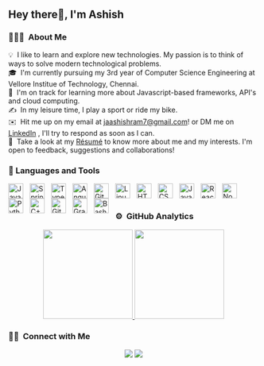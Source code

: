 ## Hey there👋, I'm Ashish

### 👨🏻‍💻 &nbsp;About Me

💡 &nbsp;I like to learn and explore new technologies. My passion is to think of ways to solve modern technological problems.\
🎓 &nbsp;I'm currently pursuing my 3rd year of Computer Science Engineering at Vellore Institue of Technology, Chennai.\
🌱 &nbsp;I'm on track for learning more about Javascript-based frameworks, API's and cloud computing.\
✍️ &nbsp;In my leisure time, I play a sport or ride my bike.\
✉️ &nbsp;Hit me up on my email at jaashishram7@gmail.com! or DM me on <a href="https://www.linkedin.com/in/ashish-ram-j-a-/">LinkedIn</a> , I'll try to respond as soon as I can.\
📄 &nbsp;Take a look at my [Résumé](https://drive.google.com/file/d/1Ry9EpK3LtmPW7ikOgVRv9APYoyTvCsQ4/view) to know more about me and my interests. I'm open to feedback, suggestions and collaborations!

### 🧰 Languages and Tools

<img align="left" alt="Java" width="30px" style="padding-right:10px;" src="https://cdn.jsdelivr.net/gh/devicons/devicon/icons/java/java-original.svg"/>
<img align="left" alt="Spring" width="30px" style="padding-right:10px;" src="https://cdn.jsdelivr.net/gh/devicons/devicon/icons/spring/spring-original.svg" />
<img align="left" alt="TypeScript" width="30px" style="padding-right:10px;" src="https://cdn.jsdelivr.net/gh/devicons/devicon/icons/typescript/typescript-plain.svg" />
<img align="left" alt="Angular" width="30px" style="padding-right:10px;" src="https://cdn.jsdelivr.net/gh/devicons/devicon/icons/angularjs/angularjs-plain.svg" />
<img align="left" alt="Git" width="30px" style="padding-right:10px;" src="https://cdn.jsdelivr.net/gh/devicons/devicon/icons/git/git-original.svg" />
<img align="left" alt="Linux" width="30px" style="padding-right:10px;" src="https://cdn.jsdelivr.net/gh/devicons/devicon/icons/linux/linux-original.svg" />
<img align="left" alt="HTML" width="30px" style="padding-right:10px;" src="https://cdn.jsdelivr.net/gh/devicons/devicon/icons/html5/html5-plain.svg" />
<img align="left" alt="CSS" width="30px" style="padding-right:10px;" src="https://cdn.jsdelivr.net/gh/devicons/devicon/icons/css3/css3-plain.svg" />
<img align="left" alt="JavaScript" width="30px" style="padding-right:10px;" src="https://cdn.jsdelivr.net/gh/devicons/devicon/icons/javascript/javascript-plain.svg" />
<img align="left" alt="React" width="30px" style="padding-right:10px;" src="https://cdn.jsdelivr.net/gh/devicons/devicon/icons/react/react-original.svg" />
<img align="left" alt="NodeJS" width="30px" style="padding-right:10px;" src="https://cdn.jsdelivr.net/gh/devicons/devicon/icons/nodejs/nodejs-original.svg" />
<img align="left" alt="Python" width="30px" style="padding-right:10px;" src="https://cdn.jsdelivr.net/gh/devicons/devicon/icons/python/python-plain.svg" />
<img align="left" alt="C++" width="30px" style="padding-right:10px;" src="https://cdn.jsdelivr.net/gh/devicons/devicon/icons/cplusplus/cplusplus-line.svg" />
<img align="left" alt="GitHub" width="30px" style="padding-right:10px;" src="https://cdn.jsdelivr.net/gh/devicons/devicon/icons/github/github-original.svg" />
<img align="left" alt="Gradle" width="30px" style="padding-right:10px;" src="https://cdn.jsdelivr.net/gh/devicons/devicon/icons/gradle/gradle-plain.svg" />
<img align="left" alt="Bash" width="30px" style="padding-right:10px;" src="https://cdn.jsdelivr.net/gh/devicons/devicon/icons/bash/bash-original.svg" />
<br />

#


### ⚙️ &nbsp;GitHub Analytics

<p align="center">
<a href="https://github.com/AshishRam7">
  <img height="180em" src="https://github-readme-stats-eight-theta.vercel.app/api?username=AshishRam7&show_icons=true&theme=algolia&include_all_commits=true&count_private=true"/>
  <img height="180em" src="https://github-readme-stats-eight-theta.vercel.app/api/top-langs/?username=AshishRam7&layout=compact&langs_count=8&theme=algolia"/>
</a>
</p>

### 🤝🏻 &nbsp;Connect with Me

<p align="center">
<a href="https://www.linkedin.com/in/ashish-ram-j-a-/"><img src="https://img.shields.io/badge/-Ashish%20Ram-0077B5?style=flat&logo=Linkedin&logoColor=white"/></a>
<a href="mailto:jaashishram7@gmail.com"><img src="https://img.shields.io/badge/-jaashishram7@gmail.com-D14836?style=flat&logo=Gmail&logoColor=white"/></a>
</p>
